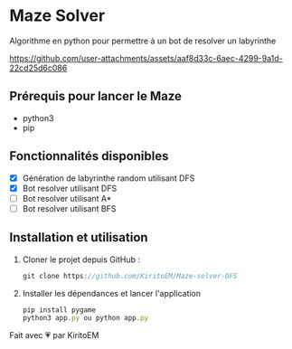 # Maze Solver

Algorithme en python pour permettre à un bot de resolver un labyrinthe

https://github.com/user-attachments/assets/aaf8d33c-6aec-4299-9a1d-22cd25d6c086

  
## Prérequis pour lancer le Maze
- python3
- pip 

## Fonctionnalités disponibles
- [X] Génération de labyrinthe random utilisant DFS 
- [X] Bot resolver utilisant DFS 
- [ ] Bot resolver utilisant  A*
- [ ] Bot resolver utilisant  BFS

## Installation et utilisation

1. Cloner le projet depuis GitHub :

   ```js
   git clone https://github.com/KiritoEM/Maze-solver-DFS
   ```
    
3. Installer les dépendances et lancer l'application
   ```js
   pip install pygame
   python3 app.py ou python app.py
   ```

  Fait avec 💗 par KiritoEM
